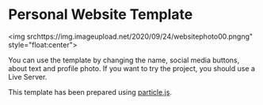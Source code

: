 # Personal Website Template

<img srchttps://img.imageupload.net/2020/09/24/websitephoto00.pngng" style="float:center"></img>

You can use the template by changing the name, social media buttons, about text and profile photo.
If you want to try the project, you should use a Live Server.

This template has been prepared using <a href="https://github.com/VincentGarreau/particles.js/">particle.js</a>.


